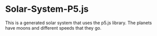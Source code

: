 # Solar-System-P5.js
This is a generated solar system that uses the p5.js library. The planets have moons and different speeds that they go.
